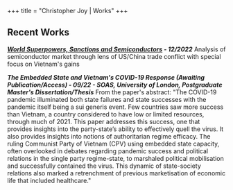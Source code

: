 +++
title = "Christopher Joy | Works"
+++
## Recent Works

***[World Superpowers, Sanctions and Semiconductors](https://1drv.ms/b/s!AoXVpPeXbG9D92jXdQ8iZIhRIZ1c?e=fIFKpa) - 12/2022***
Analysis of semiconductor market through lens of US/China trade conflict with special focus on Vietnam's gains

***The Embedded State and Vietnam's COVID-19 Response (Awaiting Publication/Access) - 09/22 - SOAS, University of London, Postgraduate Master's Dissertation/Thesis***
From the paper's abstract: "The COVID-19 pandemic illuminated both state failures and state successes with the pandemic itself being a sui generis event. Few countries saw more success than Vietnam, a country considered to have low or limited resources, through much of 2021. This paper addresses this success, one that provides insights into the party-state’s ability to effectively quell the virus. It also provides insights into notions of authoritarian regime efficacy. The ruling Communist Party of Vietnam (CPV) using embedded state capacity, often overlooked in debates regarding pandemic success and political relations in the single party regime-state, to marshaled political mobilisation and successfully contained the virus. This dynamic of state-society relations also marked a retrenchment of previous marketisation of economic life that included healthcare."

<!-- ## Published -->

<!-- ## Unpublished -->
